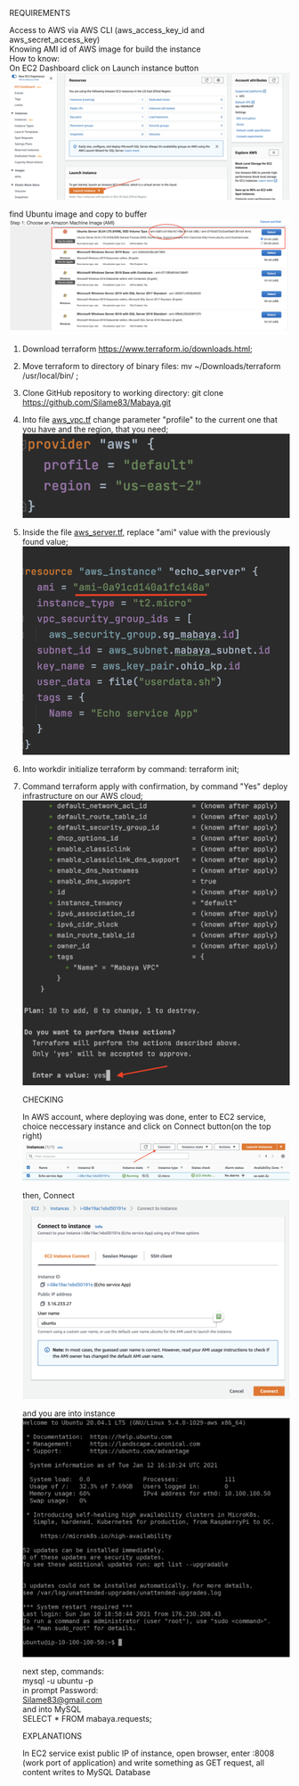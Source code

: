    REQUIREMENTS <br>
   
Access to AWS via AWS CLI (aws_access_key_id and aws_secret_access_key)<br>
Knowing AMI id of AWS image for build the instance<br>
How to know:<br>
On EC2 Dashboard click on Launch instance button
<img src="https://github.com/Silame83/Mabaya/blob/master/launch_instance.png">

find Ubuntu image and copy to buffer
<img src="https://github.com/Silame83/Mabaya/blob/master/choice_ami.png">
     

1. Download terraform https://www.terraform.io/downloads.html;
2. Move terraform to directory of binary files: mv ~/Downloads/terraform /usr/local/bin/ ;
3. Clone GitHub repository to working directory: git clone https://github.com/Silame83/Mabaya.git
4. Into file <a href="https://github.com/Silame83/Mabaya/blob/master/aws_vpc.tf">aws_vpc.tf</a> change parameter "profile" to the current one that you have and the region, that you need;<br>
     <img src="https://github.com/Silame83/Mabaya/blob/master/profile_in_tf.png">
5. Inside the file <a href="https://github.com/Silame83/Mabaya/blob/master/aws_server.tf">aws_server.tf</a>, replace "ami" value with the previously found value;
     <img src="https://github.com/Silame83/Mabaya/blob/master/replace_ami.png">
6. Into workdir initialize terraform by command: terraform init;
7. Command terraform apply with confirmation, by command "Yes" deploy infrastructure on our AWS cloud;
     <img src="https://github.com/Silame83/Mabaya/blob/master/tf_applying%20.png">


      CHECKING <br>
      
    In AWS account, where deploying was done, enter to EC2 service, choice neccessary instance and click on Connect button(on the top right)
    <img src="https://github.com/Silame83/Mabaya/blob/master/Connect_btn.png">
    
    then, Connect
    <img src="https://github.com/Silame83/Mabaya/blob/master/connect_to_instance.png">
    
    and you are into instance
    <img src="https://github.com/Silame83/Mabaya/blob/master/into_instance.png">
    
    next step, commands:<br>
                    mysql -u ubuntu -p <br>
          in prompt Password: <br>
                    Silame83@gmail.com <br>
          and into MySQL <br>
                    SELECT * FROM mabaya.requests; <br>
    
    
      EXPLANATIONS <br>
     
     In EC2 service exist public IP of instance, open browser, enter <this public IP>:8008 (work port of application) and write something as GET request, all content writes to MySQL Database


